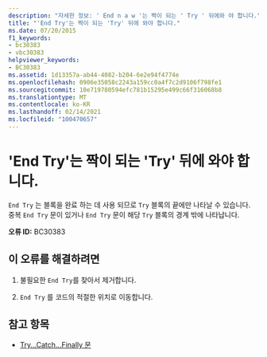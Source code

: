 ```yaml
---
description: "자세한 정보: ' End n a w '는 짝이 되는 ' Try ' 뒤에와 야 합니다."
title: "'End Try'는 짝이 되는 'Try' 뒤에 와야 합니다."
ms.date: 07/20/2015
f1_keywords:
- bc30383
- vbc30383
helpviewer_keywords:
- BC30383
ms.assetid: 1d13357a-ab44-4082-b204-6e2e94f4774e
ms.openlocfilehash: 0906e35058c2243a159cc0a4f7c2d9106f798fe1
ms.sourcegitcommit: 10e719780594efc781b15295e499c66f316068b8
ms.translationtype: MT
ms.contentlocale: ko-KR
ms.lasthandoff: 02/14/2021
ms.locfileid: "100470657"
---
```

# <a name="end-try-must-be-preceded-by-a-matching-try"></a>'End Try'는 짝이 되는 'Try' 뒤에 와야 합니다.

`End Try` 는 블록을 완료 하는 데 사용 되므로 `Try` 블록의 끝에만 나타날 수 있습니다. 중복 `End Try` 문이 있거나 `End Try` 문이 해당 `Try` 블록의 경계 밖에 나타납니다.  
  
 **오류 ID:** BC30383  
  
## <a name="to-correct-this-error"></a>이 오류를 해결하려면  
  
1. 불필요한 `End Try`를 찾아서 제거합니다.  
  
2. `End Try` 를 코드의 적절한 위치로 이동합니다.  
  
## <a name="see-also"></a>참고 항목

- [Try...Catch...Finally 문](../language-reference/statements/try-catch-finally-statement.md)

